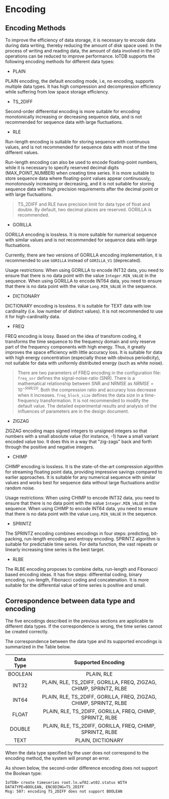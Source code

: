 <!--

    Licensed to the Apache Software Foundation (ASF) under one
    or more contributor license agreements.  See the NOTICE file
    distributed with this work for additional information
    regarding copyright ownership.  The ASF licenses this file
    to you under the Apache License, Version 2.0 (the
    "License"); you may not use this file except in compliance
    with the License.  You may obtain a copy of the License at
    
        http://www.apache.org/licenses/LICENSE-2.0
    
    Unless required by applicable law or agreed to in writing,
    software distributed under the License is distributed on an
    "AS IS" BASIS, WITHOUT WARRANTIES OR CONDITIONS OF ANY
    KIND, either express or implied.  See the License for the
    specific language governing permissions and limitations
    under the License.

-->

# Encoding


## Encoding Methods

To improve the efficiency of data storage, it is necessary to encode data during data writing, thereby reducing the amount of disk space used. In the process of writing and reading data, the amount of data involved in the I/O operations can be reduced to improve performance. IoTDB supports the following encoding methods for different data types:

* PLAIN

PLAIN encoding, the default encoding mode, i.e, no encoding, supports multiple data types. It has high compression and decompression efficiency while suffering from low space storage efficiency.

* TS_2DIFF

Second-order differential encoding is more suitable for encoding monotonically increasing or decreasing sequence data, and is not recommended for sequence data with large fluctuations.

* RLE

Run-length encoding is suitable for storing sequence with continuous values, and is not recommended for sequence data with most of the time different values.

Run-length encoding can also be used to encode floating-point numbers, while it is necessary to specify reserved decimal digits (MAX\_POINT\_NUMBER) when creating time series. It is more suitable to store sequence data where floating-point values appear continuously, monotonously increasing or decreasing, and it is not suitable for storing sequence data with high precision requirements after the decimal point or with large fluctuations.

> TS_2DIFF and RLE have precision limit for data type of float and double. By default, two decimal places are reserved. GORILLA is recommended. 

* GORILLA

GORILLA encoding is lossless. It is more suitable for numerical sequence with similar values and is not recommended for sequence data with large fluctuations.

Currently, there are two versions of GORILLA encoding implementation, it is recommended to use `GORILLA` instead of `GORILLA_V1` (deprecated).

Usage restrictions: When using GORILLA to encode INT32 data, you need to ensure that there is no data point with the value `Integer.MIN_VALUE` in the sequence. When using GORILLA to encode INT64 data, you need to ensure that there is no data point with the value `Long.MIN_VALUE` in the sequence.

* DICTIONARY

DICTIONARY encoding is lossless. It is suitable for TEXT data with low cardinality (i.e. low number of distinct values). It is not recommended to use it for high-cardinality data. 

* FREQ

FREQ encoding is lossy. Based on the idea of transform coding, it transforms the time sequence to the frequency domain and only reserve part of the frequency components with high energy. Thus, it greatly improves the space efficiency with little accuracy loss. It is suitable for data with high energy concentration (especially those with obvious periodicity), not suitable for data with uniformly distributed energy (such as white noise).

> There are two parameters of FREQ encoding in the configuration file: `freq_snr` defines the signal-noise-ratio (SNR). There is a mathematical relationship between SNR and NRMSE as $NRMSE = 10^{-SNR/20}$. Both the compression ratio and accuracy loss decrease when it increases. `freq_block_size` defines the data size in a time-frequency transformation. It is not recommended to modify the default value. The detailed experimental results and analysis of the influences of parameters are in the design document. 

* ZIGZAG 
  
ZIGZAG encoding maps signed integers to unsigned integers so that numbers with a small absolute value (for instance, -1) have a small variant encoded value too. It does this in a way that "zig-zags" back and forth through the positive and negative integers.

* CHIMP

CHIMP encoding is lossless. It is the state-of-the-art compression algorithm for streaming floating point data, providing impressive savings compared to earlier approaches. It is suitable for any numerical sequence with similar values and works best for sequence data without large fluctuations and/or random noise.

Usage restrictions: When using CHIMP to encode INT32 data, you need to ensure that there is no data point with the value `Integer.MIN_VALUE` in the sequence. When using CHIMP to encode INT64 data, you need to ensure that there is no data point with the value `Long.MIN_VALUE` in the sequence.

* SPRINTZ

The SPRINTZ encoding combines encodings in four steps: predicting, bit-packing, run-length encoding and entropy encoding. SPRINTZ algorithm is suitable for predictable time series. For delta function, the vast repeats or linearly increasing time series is the best target.

* RLBE

The RLBE encoding proposes to combine delta, run-length and Fibonacci based encoding ideas. It has five steps: differential coding, binary encoding, run-length, Fibonacci coding and concatenation.
It is more suitable for the differential value of time series is positive and small.



## Correspondence between data type and encoding

The five encodings described in the previous sections are applicable to different data types. If the correspondence is wrong, the time series cannot be created correctly. 

The correspondence between the data type and its supported encodings is summarized in the Table below.

| Data Type |                        Supported Encoding                         |
|:---------:|:-----------------------------------------------------------------:|
| BOOLEAN   |                            PLAIN, RLE                             |
| INT32     | PLAIN, RLE, TS_2DIFF, GORILLA, FREQ, ZIGZAG, CHIMP, SPRINTZ, RLBE |
| INT64     | PLAIN, RLE, TS_2DIFF, GORILLA, FREQ, ZIGZAG, CHIMP, SPRINTZ, RLBE |
| FLOAT     |     PLAIN, RLE, TS_2DIFF, GORILLA, FREQ, CHIMP, SPRINTZ, RLBE     |
| DOUBLE    |     PLAIN, RLE, TS_2DIFF, GORILLA, FREQ, CHIMP, SPRINTZ, RLBE     |
| TEXT      |                         PLAIN, DICTIONARY                         |

When the data type specified by the user does not correspond to the encoding method, the system will prompt an error. 

As shown below, the second-order difference encoding does not support the Boolean type:

```
IoTDB> create timeseries root.ln.wf02.wt02.status WITH DATATYPE=BOOLEAN, ENCODING=TS_2DIFF
Msg: 507: encoding TS_2DIFF does not support BOOLEAN
```
